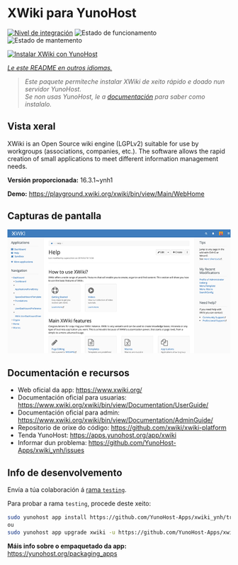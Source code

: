 <!--
NOTA: Este README foi creado automáticamente por <https://github.com/YunoHost/apps/tree/master/tools/readme_generator>
NON debe editarse manualmente.
-->

# XWiki para YunoHost

[![Nivel de integración](https://dash.yunohost.org/integration/xwiki.svg)](https://dash.yunohost.org/appci/app/xwiki) ![Estado de funcionamento](https://ci-apps.yunohost.org/ci/badges/xwiki.status.svg) ![Estado de mantemento](https://ci-apps.yunohost.org/ci/badges/xwiki.maintain.svg)

[![Instalar XWiki con YunoHost](https://install-app.yunohost.org/install-with-yunohost.svg)](https://install-app.yunohost.org/?app=xwiki)

*[Le este README en outros idiomas.](./ALL_README.md)*

> *Este paquete permíteche instalar XWiki de xeito rápido e doado nun servidor YunoHost.*  
> *Se non usas YunoHost, le a [documentación](https://yunohost.org/install) para saber como instalalo.*

## Vista xeral

XWiki is an Open Source wiki engine (LGPLv2) suitable for use by workgroups (associations, companies, etc.). The software allows the rapid creation of small applications to meet different information management needs.

**Versión proporcionada:** 16.3.1~ynh1

**Demo:** <https://playground.xwiki.org/xwiki/bin/view/Main/WebHome>

## Capturas de pantalla

![Captura de pantalla de XWiki](./doc/screenshots/XWiki-standard-help.jpg)

## Documentación e recursos

- Web oficial da app: <https://www.xwiki.org/>
- Documentación oficial para usuarias: <https://www.xwiki.org/xwiki/bin/view/Documentation/UserGuide/>
- Documentación oficial para admin: <https://www.xwiki.org/xwiki/bin/view/Documentation/AdminGuide/>
- Repositorio de orixe do código: <https://github.com/xwiki/xwiki-platform>
- Tenda YunoHost: <https://apps.yunohost.org/app/xwiki>
- Informar dun problema: <https://github.com/YunoHost-Apps/xwiki_ynh/issues>

## Info de desenvolvemento

Envía a túa colaboración á [rama `testing`](https://github.com/YunoHost-Apps/xwiki_ynh/tree/testing).

Para probar a rama `testing`, procede deste xeito:

```bash
sudo yunohost app install https://github.com/YunoHost-Apps/xwiki_ynh/tree/testing --debug
ou
sudo yunohost app upgrade xwiki -u https://github.com/YunoHost-Apps/xwiki_ynh/tree/testing --debug
```

**Máis info sobre o empaquetado da app:** <https://yunohost.org/packaging_apps>
